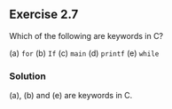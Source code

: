 ## Exercise 2.7
Which of the following are keywords in C?

(a) `for`
(b) `If`
(c) `main`
(d) `printf`
(e) `while`

### Solution
(a), (b) and (e) are keywords in C.